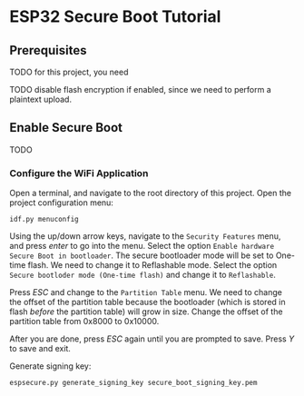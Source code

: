# ESP32 Secure Boot Tutorial

## Prerequisites

TODO for this project, you need

TODO disable flash encryption if enabled, since we need to perform a plaintext upload.

## Enable Secure Boot

TODO

### Configure the WiFi Application

Open a terminal, and navigate to the root directory of this project. Open the project configuration menu:

```
idf.py menuconfig
```

Using the up/down arrow keys, navigate to the `Security Features` menu, and press _enter_ to go into the menu. Select the option `Enable hardware Secure Boot in bootloader`. The secure bootloader mode will be set to One-time flash. We need to change it to Reflashable mode. Select the option `Secure bootloder mode (One-time flash)` and change it to `Reflashable`.

Press _ESC_ and change to the `Partition Table` menu. We need to change the offset of the partition table because the bootloader (which is stored in flash _before_ the partition table) will grow in size. Change the offset of the partition table from 0x8000 to 0x10000.

After you are done, press _ESC_ again until you are prompted to save. Press _Y_ to save and exit.

Generate signing key:

```
espsecure.py generate_signing_key secure_boot_signing_key.pem
```

